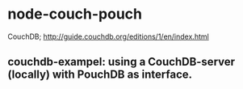 # node-couch-pouch

CouchDB; http://guide.couchdb.org/editions/1/en/index.html

## couchdb-exampel: using a CouchDB-server (locally) with PouchDB as interface.


## 
